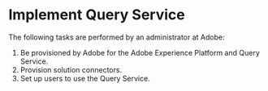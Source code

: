 
# Implement Query Service

The following tasks are performed by an administrator at Adobe:

1.  Be provisioned by Adobe for the Adobe Experience Platform and Query Service.
2.  Provision solution connectors.
3.  Set up users to use the Query Service.